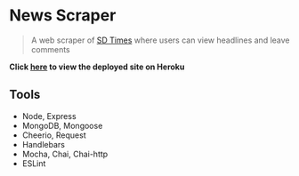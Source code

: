 # News Scraper

> A web scraper of [SD Times](https://sdtimes.com/) where users can view headlines and leave comments

**Click [here](https://young-shore-59428.herokuapp.com/) to view the deployed site on Heroku**

## Tools

* Node, Express
* MongoDB, Mongoose
* Cheerio, Request
* Handlebars
* Mocha, Chai, Chai-http
* ESLint